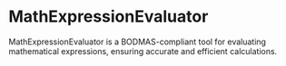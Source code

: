 # MathExpressionEvaluator
MathExpressionEvaluator is a BODMAS-compliant tool for evaluating mathematical expressions, ensuring accurate and efficient calculations.
